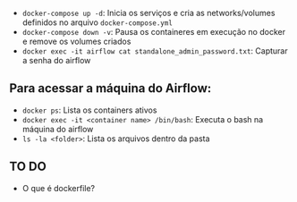 - `docker-compose up -d`: Inicia os serviços e cria as networks/volumes definidos no arquivo `docker-compose.yml`
- `docker-compose down -v`: Pausa os containeres em execução no docker e remove os volumes criados
- `docker exec -it airflow cat standalone_admin_password.txt`: Capturar a senha do airflow


## Para acessar a máquina do Airflow:

- `docker ps`: Lista os containers ativos
- `docker exec -it <container name> /bin/bash`: Executa o bash na máquina do airflow
- `ls -la <folder>`: Lista os arquivos dentro da pasta

## TO DO
- O que é dockerfile?